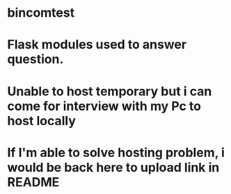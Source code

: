 # bincomtest
# Flask modules used to answer question.
# Unable to host temporary but i can come for interview with my Pc to host locally
# If I'm able to solve hosting problem, i would be back here to upload link in README
